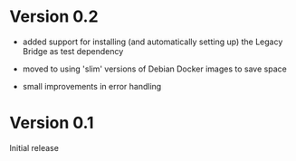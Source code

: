 Version 0.2
===========

* added support for installing (and automatically setting up) the Legacy Bridge as test dependency

* moved to using 'slim' versions of Debian Docker images to save space

* small improvements in error handling

Version 0.1
===========

Initial release
